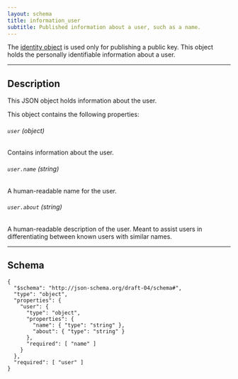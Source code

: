 ```yaml
---
layout: schema
title: information_user
subtitle: Published information about a user, such as a name.
---
```



The [identity object](/core/identity) is used only for publishing
a public key. This object holds the personally identifiable
information about a user.

---

## Description

This JSON object holds information about the user.

This object contains the following properties:

###### `user` *(object)*

Contains information about the user.

###### `user.name` *(string)*

A human-readable name for the user.

###### `user.about` *(string)*

A human-readable description of the user. Meant to assist users in
differentiating between known users with similar names.

---

## Schema

	{
	  "$schema": "http://json-schema.org/draft-04/schema#",
	  "type": "object",
	  "properties": {
	    "user": {
	      "type": "object",
	      "properties": {
	        "name": { "type": "string" },
	        "about": { "type": "string" }
	      },
	      "required": [ "name" ]
	    }
	  },
	  "required": [ "user" ]
	}

